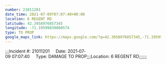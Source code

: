 ```yaml
---
number: 21011201
date_time: 2021-07-09T07:07:40+00:00
location: 6 REGENT RD
latitude: 42.3958976857345
longitude: -71.19599830880574
type: TO PROP
google_maps_link: https://maps.google.com/?q=42.3958976857345,-71.19599830880574
---
```


;;;Incident #: 21011201     Date: 2021‐07‐09 07:07:40     Type: DAMAGE TO PROP;;;Location: 6 REGENT RD;;;;;;
